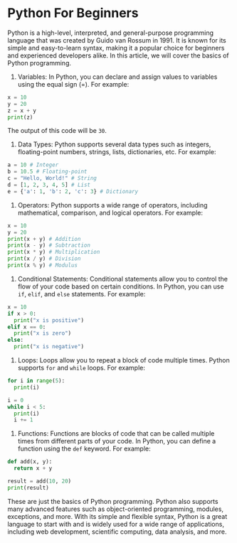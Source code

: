 # Python For Beginners

Python is a high-level, interpreted, and general-purpose programming language that was created by Guido van Rossum in 1991. It is known for its simple and easy-to-learn syntax, making it a popular choice for beginners and experienced developers alike. In this article, we will cover the basics of Python programming.

1. Variables: In Python, you can declare and assign values to variables using the equal sign (=). For example:
    

```python
x = 10
y = 20
z = x + y
print(z)
```

The output of this code will be `30`.

1. Data Types: Python supports several data types such as integers, floating-point numbers, strings, lists, dictionaries, etc. For example:
    

```python
a = 10 # Integer
b = 10.5 # Floating-point
c = "Hello, World!" # String
d = [1, 2, 3, 4, 5] # List
e = {'a': 1, 'b': 2, 'c': 3} # Dictionary
```

1. Operators: Python supports a wide range of operators, including mathematical, comparison, and logical operators. For example:
    

```python
x = 10
y = 20
print(x + y) # Addition
print(x - y) # Subtraction
print(x * y) # Multiplication
print(x / y) # Division
print(x % y) # Modulus
```

1. Conditional Statements: Conditional statements allow you to control the flow of your code based on certain conditions. In Python, you can use `if`, `elif`, and `else` statements. For example:
    

```python
x = 10
if x > 0:
  print("x is positive")
elif x == 0:
  print("x is zero")
else:
  print("x is negative")
```

1. Loops: Loops allow you to repeat a block of code multiple times. Python supports `for` and `while` loops. For example:
    

```python
for i in range(5):
  print(i)

i = 0
while i < 5:
  print(i)
  i += 1
```

1. Functions: Functions are blocks of code that can be called multiple times from different parts of your code. In Python, you can define a function using the `def` keyword. For example:
    

```python
def add(x, y):
  return x + y

result = add(10, 20)
print(result)
```

These are just the basics of Python programming. Python also supports many advanced features such as object-oriented programming, modules, exceptions, and more. With its simple and flexible syntax, Python is a great language to start with and is widely used for a wide range of applications, including web development, scientific computing, data analysis, and more.